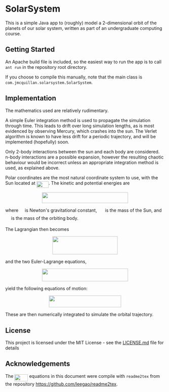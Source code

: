 # SolarSystem

This is a simple Java app to (roughly) model a 2-dimensional orbit of the planets of our solar system, written as part of an undergraduate computing course.

## Getting Started

An Apache build file is included, so the easiest way to run the app is to call ```ant run``` in the repository root directory.

If you choose to compile this manually, note that the main class is ```com.jmcquillan.solarsystem.SolarSystem```.

## Implementation

The mathematics used are relatively rudimentary.

A simple Euler integration method is used to propagate the simulation through time. This leads to drift over long simulation lengths, as is most evidenced by observing Mercury, which crashes into the sun. The Verlet algorithm is known to have less drift for a periodic trajectory, and will be implemented (hopefully) soon.

Only 2-body interactions between the sun and each body are considered. n-body interactions are a possible expansion, however the resulting chaotic behaviour would be incorrect unless an appropriate integration method is used, as explained above.

Polar coordinates are the most natural coordinate system to use, with the Sun located at <img src="https://rawgit.com/johanmcquillan/solar_system/master/svgs/648bc95f900f2eb70957b396497d7a22.svg?invert_in_darkmode" align=middle width=37.903635pt height=21.10812pt/>. The kinetic and potential energies are 
<p align="center"><img src="https://rawgit.com/johanmcquillan/solar_system/master/svgs/fd953720ded30d9b3a957eebc7ae1b53.svg?invert_in_darkmode" align=middle width=272.4117pt height=33.5874pt/></p>

where <img src="https://rawgit.com/johanmcquillan/solar_system/master/svgs/5201385589993766eea584cd3aa6fa13.svg?invert_in_darkmode" align=middle width=12.876435pt height=22.38192pt/> is Newton's gravitational constant, <img src="https://rawgit.com/johanmcquillan/solar_system/master/svgs/fb97d38bcc19230b0acd442e17db879c.svg?invert_in_darkmode" align=middle width=17.67348pt height=22.38192pt/> is the mass of the Sun, and <img src="https://rawgit.com/johanmcquillan/solar_system/master/svgs/0e51a2dede42189d77627c4d742822c3.svg?invert_in_darkmode" align=middle width=14.379255pt height=14.10255pt/> is the mass of the orbiting body.

The Lagrangian then becomes
<p align="center"><img src="https://rawgit.com/johanmcquillan/solar_system/master/svgs/c643b091d079f2bda71de3496f8471b7.svg?invert_in_darkmode" align=middle width=205.5669pt height=57.313575pt/></p>
and the two Euler-Lagrange equations,
<p align="center"><img src="https://rawgit.com/johanmcquillan/solar_system/master/svgs/8ec6f48eb758dc0bbb451d244cb3c168.svg?invert_in_darkmode" align=middle width=271.5636pt height=39.30498pt/></p>
yield the following equations of motion:
<p align="center"><img src="https://rawgit.com/johanmcquillan/solar_system/master/svgs/ce9e6d1ef967576ad503650250376bf1.svg?invert_in_darkmode" align=middle width=228.11085pt height=37.671975pt/></p>
These are then numerically integrated to simulate the orbital trajectory.

## License

This project is licensed under the MIT License - see the [LICENSE.md](LICENSE.md) file for details

## Acknowledgements

The <img src="https://rawgit.com/johanmcquillan/solar_system/master/svgs/c068b57af6b6fa949824f73dcb828783.svg?invert_in_darkmode" align=middle width=42.05817pt height=22.407pt/> equations in this document were compile with ```readme2tex``` from the repository <https://github.com/leegao/readme2tex>.
